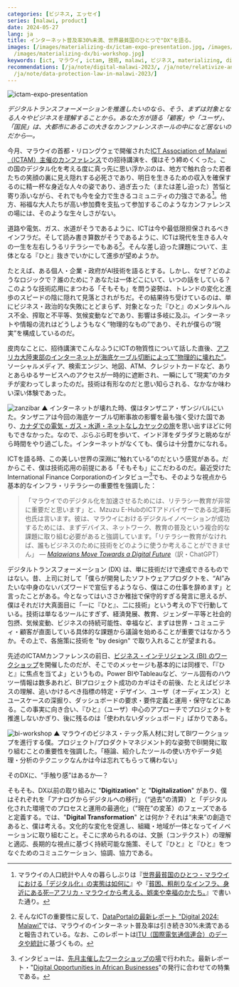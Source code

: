 ```yaml
---
categories: [ビジネス, エッセイ]
series: [malawi, product]
date: 2024-05-27
lang: ja
title: インターネット普及率30%未満、世界最貧国のひとつで"DX"を語る。
images: [/images/materializing-dx/ictam-expo-presentation.jpg, /images/materializing-dx/zanzibar.jpg,
  /images/materializing-dx/bi-workshop.jpg]
keywords: [ict, マラウイ, ictam, 技術, malawi, ビジネス, materializing, digital, インターネット, ワークショップ]
recommendations: [/ja/note/digital-malawi-2023/, /ja/note/relativize-and-contextualize/,
  /ja/note/data-protection-law-in-malawi-2023/]
---
```


![ictam-expo-presentation](/images/materializing-dx/ictam-expo-presentation.jpg)

*デジタルトランスフォーメーションを推進したいのなら、そう、まずは対象となる人々やビジネスを理解することから。あなた方が語る「顧客」や「ユーザ」、「国民」は、大都市にあるこの大きなカンファレンスホールの中になど居ないのだから&mdash;。*

今月、マラウイの首都・リロングウェで開催された[ICT Association of Malawi（ICTAM）主催のカンファレンス](https://facebook.com/events/452156467194850/)での招待講演を、僕はそう締めくくった。この国のデジタル化を考える度に真っ先に思い浮かぶのは、地方で触れ合った若者たちの笑顔の裏に見え隠れする必死さであり、明日を生きるための収入を確保するのに精一杯な身近な人々の姿であり、過ぎ去った（または差し迫った）苦悩と寄り添いながら、それでも今を全力で生きるコミュニティの力強さである[^1]。他方、裕福な大人たちが高い参加費を支払って参加するこのようなカンファレンスの場には、そのような生々しさがない。

<script defer class="speakerdeck-embed" data-id="787e8d2e443f45b28af97a05aa3b70ee" data-ratio="1.7772511848341233" src="//speakerdeck.com/assets/embed.js"></script>

道路や電気、ガス、水道がそうであるように、ICTは今や最低限担保されるべきインフラだ。そして読み書き算数がそうであるように、ICTは現代を生きる人々の一生を左右しうるリテラシーでもある[^2]。そんな差し迫った課題について、主体となる『ひと』抜きでいかにして進歩が望めようか。

たとえば、ある個人・企業・政府がAI技術を語るとする。しかし、なぜ？どのようなロジックで？誰のために？あなたは一体どこにいて、いつの話をしている？このような技術応用にまつわる「そもそも」を問う姿勢は、トレンドの変化と進歩のスピードの陰に隠れて見落とされがちだ。その結果待ち受けているのは、単にビジネス・政治的な失敗にとどまらず、対象となった『ひと』のメンタルヘルス不全、搾取と不平等、気候変動などであり、影響は多岐に及ぶ。インターネットや情報の流れはどうしようもなく“物理的なもの”であり、それが僕らの“現実”を構成しているのだ。

皮肉なことに、招待講演でこんなふうにICTの物質性について話した直後、[アフリカ大陸東部のインターネットが海底ケーブル切断によって“物理的に壊れた”](https://blog.cloudflare.com/east-african-internet-connectivity-again-impacted-by-submarine-cable-cuts)。ソーシャルメディア、検索エンジン、地図、ATM、クレジットカードなど、ありとあらゆるサービスへのアクセスが一時的に遮断され、一瞬にして“現実”のカタチが変わってしまったのだ。技術は有形なのだと思い知らされる、なかなか味わい深い体験であった。

![zanzibar](/images/materializing-dx/zanzibar.jpg)
▲ インターネットが壊れた時、僕はタンザニア・ザンジバルにいた。タンザニアは今回の海底ケーブル切断事故の影響を最も強く受けた国であり、[カナダでの電気・ガス・水道・ネットなしカヤックの旅](/note/becoming-a-freelancer-in-canada/)を思い出すほどに何もできなかった。なので、ぶらぶら町を歩いて、インド洋をダラダラと眺めながら時間をやり過ごした。インターネットがなくても、僕らは十分豊かになれる。

ICTを語る時、この美しい世界の深淵に“触れている”のだという感覚がある。だからこそ、僕は技術応用の前提にある「そもそも」にこだわるのだ。最近受けたInternational Finance Corporationのインタビュー[^3]でも、そのような視点から基本的なインフラ・リテラシーの重要性を強調した：

> 「マラウイでのデジタル化を加速させるためには、リテラシー教育が非常に重要だと思います」と、Mzuzu E-HubのICTアドバイザーである北澤拓也氏は言います。彼は、マラウイにおけるデジタルイノベーションが成功するためには、まずデバイス、ネットワーク、教育の普及という複合的な課題に取り組む必要があると強調しています。「リテラシー教育がなければ、誰もビジネスのために技術をどのように使うか考えることができません」 *&mdash; [Malawians Move Towards a Digital Future](https://www.ifc.org/en/stories/2024/malawians-move-toward-digital-future)*（訳・ChatGPT）

デジタルトランスフォーメーション (DX) は、単に技術だけで達成できるものではない。昔、上司に対して「僕らが開発したソフトウェアプロダクトを、“AI”みたいな中身のないバズワードで宣伝するようなら、僕はこの仕事を辞めます」と言ったことがある。今となってはいささか稚拙で保守的すぎる発言に思えるが、僕はそれだけ大真面目に「一に『ひと』、二に技術」という考えの下で行動している。技術は単なるツールにすぎず、経済発展、教育、ジェンダー平等と社会的包摂、気候変動、ビジネスの持続可能性、幸福など、まずは世界・コミュニティ・顧客が直面している具体的な課題から議論を始めることが重要ではなかろうか。その上で、各施策に技術を "by design" で取り入れることが望まれる。

先述のICTAMカンファレンスの前日、[ビジネス・インテリジェンス (BI) のワークショップ](https://facebook.com/ICTAM2016/posts/pfbid0CHK8CQ1yV2Zo83xfQv416JR4jzDtaUodT1tSZsSZwwqjwbMfC99pckDa3UcSrBudl)を開催したのだが、そこでのメッセージも基本的には同様で、「『ひと』に焦点を当てよ」というもの。Power BIやTableauなど、ツール固有のハウツー情報は数多あれど、BIプロジェクト成功のカギはその前後、たとえばビジネスの理解、追いかけるべき指標の特定・デザイン、ユーザ（オーディエンス）とユースケースの深掘り、ダッシュボードの要求・要件定義と運用・保守などにある。この事実に向き合い、『ひと』（ユーザ）中心のアプローチでプロジェクトを推進しないかぎり、後に残るのは「使われないダッシュボード」ばかりである。

![bi-workshop](/images/materializing-dx/bi-workshop.jpg)
▲ マラウイのビジネス・テック系人材に対してBIワークショップを進行する僕。プロジェクト/プロダクトマネジメント的な姿勢でBI開発に取り組むことの重要性を強調した。「極論、紹介したツールの使い方やデータ処理・分析のテクニックなんかは今は忘れてもらって構わない」

そのDXに、“手触り感”はあるか&mdash;？

そもそも、DX以前の取り組みに "**Digitization**" と "**Digitalization**" があり、僕はそれぞれを「アナログからデジタルへの移行」（“過去”の清算）と「デジタル化された環境でのプロセスと運用の最適化」（“現在”の変革）のフェーズであると定義する。では、"**Digital Transformation**" とは何か？それは“未来”の創造であると、僕は考える。文化的な変化を促進し、組織・地域が一体となってイノベーションに取り組むこと。そこに求められるのは、文脈（コンテクスト）の理解と適応、長期的な視点に基づく持続可能な施策、そして『ひと』と『ひと』をつなぐためのコミュニケーション、協調、協力である。

[^1]: マラウイの人口統計や人々の暮らしぶりは『[世界最貧国のひとつ・マラウイにおける「デジタル化」の実態は如何に](/ja/note/digital-malawi-2023/)』や『[貧困、粗削りなインフラ、身近にある死─アフリカ・マラウイから考える、娯楽や幸福のかたち。](/ja/note/playing-in-malawi/)』で書いた通り。
[^2]: そんなICTの重要性に反して、[DataPortalの最新レポート "Digital 2024: Malawi"](https://datareportal.com/reports/digital-2024-malawi)では、マラウイのインターネット普及率は引き続き30%未満であると報告されている。なお、このレポートは[ITU（国際電気通信連合）のデータや統計](https://www.itu.int/itu-d/sites/statistics/)に基づくもの。
[^3]: インタビューは、[先月主催したワークショップの場](/ja/note/my-identity-in-malawi/)で行われた。最新レポート・"[Digital Opportunities in African Businesses](https://www.ifc.org/en/insights-reports/2024/digital-opportunities-in-african-businesses)"の発行に合わせての特集である。
